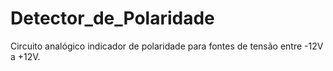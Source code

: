 # Detector_de_Polaridade
Circuito analógico indicador de polaridade para fontes de tensão entre -12V a +12V.
